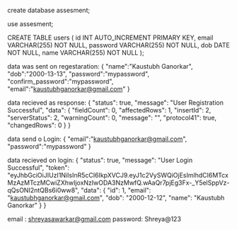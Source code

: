 create database assesment;

use assesment;


CREATE TABLE users (
    id INT AUTO_INCREMENT PRIMARY KEY,
    email VARCHAR(255) NOT NULL,
    password VARCHAR(255) NOT NULL,
    dob DATE NOT NULL,
    name VARCHAR(255) NOT NULL
);



data was sent on regestaration:
{
    "name":"Kaustubh Ganorkar",
    "dob":"2000-13-13",
    "password":"mypassword",
    "confirm_password":"mypassword",
    "email":"kaustubhganorkar@gmail.com"
}

data recieved as response:
{
    "status": true,
    "message": "User Registration Successful",
    "data": {
        "fieldCount": 0,
        "affectedRows": 1,
        "insertId": 2,
        "serverStatus": 2,
        "warningCount": 0,
        "message": "",
        "protocol41": true,
        "changedRows": 0
    }
}


data send o Login:
{
    "email":"kaustubhganorkar@gmail.com",
    "password":"mypassword"
}

data recieved on login:
{
    "status": true,
    "message": "User Login Successful",
    "token": "eyJhbGciOiJIUzI1NiIsInR5cCI6IkpXVCJ9.eyJ1c2VySWQiOjEsImlhdCI6MTcxMzAzMTczMCwiZXhwIjoxNzIwODA3NzMwfQ.wAaQr7pjEg3Fx-_Y5elSppVz-qQsONI2ntQBs6i0ww8",
    "data": {
        "id": 1,
        "email": "kaustubhganorkar@gmail.com",
        "dob": "2000-12-12",
        "name": "Kaustubh Ganorkar"
    }
}


email : shreyasawarkar@gmail.com
password: Shreya@123